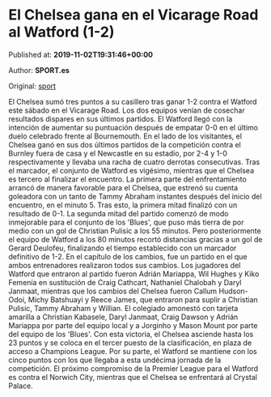 
# El Chelsea gana en el Vicarage Road al Watford (1-2)

Published at: **2019-11-02T19:31:46+00:00**

Author: **SPORT.es**

Original: [sport](https://www.sport.es/es/noticias/premier-league/el-chelsea-gana-en-el-vicarage-road-al-watford-1-2-7711958)

El Chelsea sumó tres puntos a su casillero tras ganar 1-2 contra el Watford este sábado en el Vicarage Road. Los dos equipos venían de cosechar resultados dispares en sus últimos partidos. El Watford llegó con la intención de aumentar su puntuación después de empatar 0-0 en el último duelo celebrado frente al Bournemouth. En el lado de los visitantes, el Chelsea ganó en sus dos últimos partidos de la competición contra el Burnley fuera de casa y el Newcastle en su estadio, por 2-4 y 1-0 respectivamente y llevaba una racha de cuatro derrotas consecutivas. Tras el marcador, el conjunto de Watford es vigésimo, mientras que el Chelsea es tercero al finalizar el encuentro.
La primera parte del enfrentamiento arrancó de manera favorable para el Chelsea, que estrenó su cuenta goleadora con un tanto de Tammy Abraham instantes después del inicio del encuentro, en el minuto 5. Tras esto, la primera mitad finalizó con un resultado de 0-1.
La segunda mitad del partido comenzó de modo inmejorable para el conjunto de los 'Blues', que puso más tierra de por medio con un gol de Christian Pulisic a los 55 minutos. Pero posteriormente el equipo de Watford a los 80 minutos recortó distancias gracias a un gol de Gerard Deulofeu, finalizando el tiempo establecido con un marcador definitivo de 1-2.
En el capítulo de los cambios, fue un partido en el que ambos entrenadores realizaron todos sus cambios. Los jugadores del Watford que entraron al partido fueron Adrián Mariappa, Wil Hughes y Kiko Femenía en sustitución de Craig Cathcart, Nathaniel Chalobah y Daryl Janmaat, mientras que los cambios del Chelsea fueron Callum Hudson-Odoi, Michy Batshuayi y Reece James, que entraron para suplir a Christian Pulisic, Tammy Abraham y Willian.
El colegiado amonestó con tarjeta amarilla a Christian Kabasele, Daryl Janmaat, Craig Dawson y Adrián Mariappa por parte del equipo local y a Jorginho y Mason Mount por parte del equipo de los 'Blues'.
Con esta victoria, el Chelsea asciende hasta los 23 puntos y se coloca en el tercer puesto de la clasificación, en plaza de acceso a Champions League. Por su parte, el Watford se mantiene con los cinco puntos con los que llegaba a esta undécima jornada de la competición.
El próximo compromiso de la Premier League para el Watford es contra el Norwich City, mientras que el Chelsea se enfrentará al Crystal Palace.
